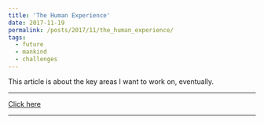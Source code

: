 ```yaml
---
title: 'The Human Experience'
date: 2017-11-19
permalink: /posts/2017/11/the_human_experience/
tags:
  - future
  - mankind
  - challenges
---
```

This article is about the key areas I want to work on, eventually. 

---

[Click here](https://citizenoflonelyplanet.blogspot.com/2017/11/the-human-experience.html)

---
